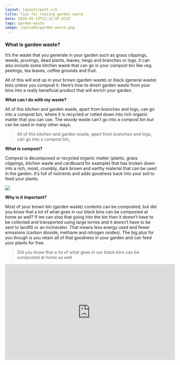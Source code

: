```yaml
---
layout: layouts/post.njk
title: Tips for reusing garden waste
date: 2020-05-13T12:22:07.813Z
tags: garden-waste
image: /uploads/garden-waste.png
---
```

### What is garden waste?

It’s the waste that you generate in your garden such as grass clippings, weeds, prunings, dead plants, leaves, twigs and branches or logs. It can also include some kitchen waste that can go in your compost bin like veg peelings, tea leaves, coffee grounds and fruit.

All of this will end up in your brown (garden waste) or black (general waste) bins unless you compost it. Here’s how to divert garden waste from your bins into a really beneficial product that will enrich your garden.

**What can I do with my waste?**

All of this kitchen and garden waste, apart from branches and logs, can go into a compost bin, where it is recycled or rotted down into rich organic matter that you can use. The woody waste can’t go into a compost bin but can be used in many other ways.

<!--StartFragment-->

> All of this kitchen and garden waste, apart from branches and logs, can go into a compost bin,

<!--EndFragment-->

**What is compost?**

Compost is decomposed or recycled organic matter (plants, grass clippings, kitchen waste and cardboard for example) that has broken down into a rich, moist, crumbly, dark brown and earthy material that can be used in the garden. It’s full of nutrients and adds goodness back into your soil to feed your plants.

![](/uploads/1.jpg)

**Why is it important?**

Most of your brown bin (garden waste) contents can be composted, but did you know that a lot of what goes in our black bins can be composted at home as well? If we can stop that going into the bin then it doesn’t have to be collected and transported using large lorries and it doesn’t have to be sent to landfill or an incinerator. That means less energy used and fewer emissions (carbon dioxide, methane and nitrogen oxides). The big plus for you though is you retain all of that goodness in your garden and can feed your plants for free.

<!--StartFragment-->

> Did you know that a lot of what goes in our black bins can be composted at home as well

<!--EndFragment-->

<iframe width="560" height="315" src="https://www.youtube.com/embed/9jQa9gb3Xio" frameborder="0" allow="accelerometer; autoplay; encrypted-media; gyroscope; picture-in-picture" allowfullscreen></iframe>
